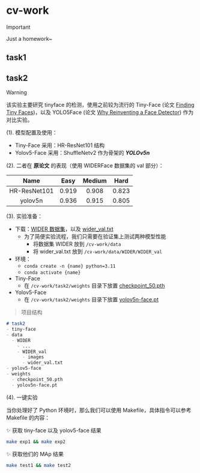 # cv-work

> [!IMPORTANT]
> Just a homework~

## task1



## task2

> [!WARNING]
该实验主要研究 tinyface 的检测，使用之前较为流行的 Tiny-Face (论文 [Finding Tiny Faces](https://arxiv.org/abs/1612.04402))，以及 YOLO5Face (论文 [Why Reinventing a Face Detector](https://arxiv.org/abs/2105.12931)) 作为对比实验。

(1). 模型配置及使用：

* Tiny-Face 采用：HR-ResNet101 结构 
* Yolov5-Face 采用：ShuffleNetv2 作为骨架的 ***YOLOv5n***

(2). 二者在 **原论文** 的表现（使用 WIDERFace 数据集的 val 部分）：

|     Name     | Easy  | Medium | Hard  |
| :----------: | :---: | :----: | :---: |
| HR-ResNet101 | 0.919 | 0.908  | 0.823 |
|   yolov5n    | 0.936 | 0.915  | 0.805 |

(3). 实验准备：

* 下载：[WIDER 数据集](http://shuoyang1213.me/WIDERFACE/)，以及 [wider_val.txt](https://drive.google.com/file/d/1Twa2YSAxaRzy-SnOx0ZA3J3p8BUM14uN/view?usp=sharing)
  * 为了简便实验流程，我们只需要在验证集上测试两种模型性能
    * 将数据集 WIDER 放到 `/cv-work/data`
    * 将 wider_val.txt 放到 `/cv-work/data/WIDER/WIDER_val`
* 环境：
  * `conda create -n {name} python=3.11`
  * `conda activate {name}`
* Tiny-Face
  * 在 `/cv-work/task2/weights` 目录下放置 [checkpoint_50.pth](https://www.dropbox.com/scl/fi/md0lxok2uh2achx8r58mk/checkpoint_50.pth?rlkey=9y1acwj1k6c57tqck14t6as18&e=1&dl=0) 
* Yolov5-Face
  * 在 `/cv-work/task2/weights` 目录下放置 [yolov5n-face.pt](https://drive.google.com/file/d/18oenL6tjFkdR1f5IgpYeQfDFqU4w3jEr/view?usp=sharing)



> 项目结构

```markdown
# task2
- tiny-face
- data
  - WIDER
    - ...
    - WIDER_val
      - images
      - wider_val.txt
- yolov5-face
- weights
  - checkpoint_50.pth
  - yolov5n-face.pt
```



(4). 一键实验

当你处理好了 Python 环境时，那么我们可以使用 Makefile，具体指令可以参考 Makefile 的内容：

✨ 获取 tiny-face 以及 yolov5-face 结果
```bash
make exp1 && make exp2
```
✨ 获取他们的 MAp 结果
```bash
make test1 && make test2
```

